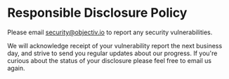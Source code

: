 # Responsible Disclosure Policy

Please email security@objectiv.io to report any security vulnerabilities. 

We will acknowledge receipt of your vulnerability report the next business day, and strive to send you 
regular updates about our progress. If you're curious about the status of your disclosure please feel free to 
email us again.
